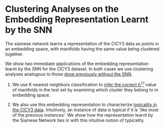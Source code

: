 # Clustering Analyses on the Embedding Representation Learnt by the SNN

The siamese network learns a representation of the CICY3 data as points in an embedding space, with manifolds 
having the same value being clustered together.

We show two immediate applications of the embedding representation learnt by the SNN for the CICY3 dataset.
In both cases we use clustering analyses analogous to those [done previously without the SNN](../NaiveClustering).

1. We use K nearest neighbors classification to [infer the correct _h<sup>1,1</sup>_](siameseCICY3knn.ipynb) value of manifolds in the test
set by examining which cluster they belong to in embedding space.

2. We also use this embedding representation to characterize [typicality in the CICY3 data](typicalCICY3knn.ipynb). 
Intuitively, an instance of data is typical if it is 'like most of the previous instances'. We show how the
representation learnt by the Siamese Network ties in with this intuitive notion of typicality.

